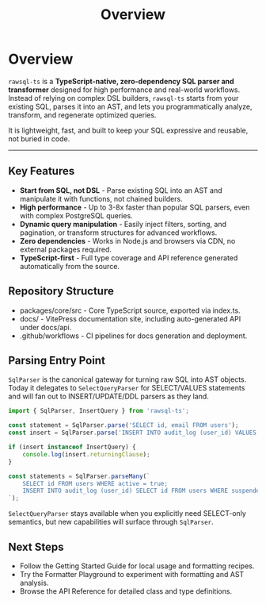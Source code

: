 ﻿---
title: Overview
outline: deep
---
# Overview

`rawsql-ts` is a **TypeScript-native, zero-dependency SQL parser and transformer** designed for high performance and real-world workflows.
Instead of relying on complex DSL builders, `rawsql-ts` starts from your existing SQL, parses it into an AST, and lets you programmatically analyze, transform, and regenerate optimized queries.

It is lightweight, fast, and built to keep your SQL expressive and reusable, not buried in code.

---

## Key Features

- **Start from SQL, not DSL** - Parse existing SQL into an AST and manipulate it with functions, not chained builders.
- **High performance** - Up to 3-8x faster than popular SQL parsers, even with complex PostgreSQL queries.
- **Dynamic query manipulation** - Easily inject filters, sorting, and pagination, or transform structures for advanced workflows.
- **Zero dependencies** - Works in Node.js and browsers via CDN, no external packages required.
- **TypeScript-first** - Full type coverage and API reference generated automatically from the source.

## Repository Structure

- packages/core/src - Core TypeScript source, exported via index.ts.
- docs/ - VitePress documentation site, including auto-generated API under docs/api.
- .github/workflows - CI pipelines for docs generation and deployment.

## Parsing Entry Point

`SqlParser` is the canonical gateway for turning raw SQL into AST objects. Today it delegates to `SelectQueryParser` for SELECT/VALUES statements and will fan out to INSERT/UPDATE/DDL parsers as they land.

```typescript
import { SqlParser, InsertQuery } from 'rawsql-ts';

const statement = SqlParser.parse('SELECT id, email FROM users');
const insert = SqlParser.parse('INSERT INTO audit_log (user_id) VALUES (42) RETURNING id');

if (insert instanceof InsertQuery) {
    console.log(insert.returningClause);
}

const statements = SqlParser.parseMany(`
    SELECT id FROM users WHERE active = true;
    INSERT INTO audit_log (user_id) SELECT id FROM users WHERE suspended = false;
`);
```

`SelectQueryParser` stays available when you explicitly need SELECT-only semantics, but new capabilities will surface through `SqlParser`.

## Next Steps

- Follow the Getting Started Guide for local usage and formatting recipes.
- Try the Formatter Playground to experiment with formatting and AST analysis.
- Browse the API Reference for detailed class and type definitions.

